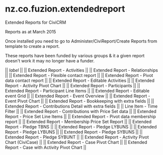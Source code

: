 # nz.co.fuzion.extendedreport
Extended Reports for CiviCRM

Reports as at March 2015

Once installed you need to go to Administer/CiviReport/Create Reports from template to create a report.

These reports have been funded by various groups & it a given report doesn't work it may no longer have a funder.

|| *label* ||
|| Extended Report - Activities ||
|| Extended Report - Relationships ||
|| Extended Report - Flexible contact report ||
|| Extended Report - Pivot data contact report ||
|| Extended Report - Editable Activities ||
|| Extended Report - Activity Pivot Chart ||
|| Extended Report - Participants ||
|| Extended Report - Participant Line Items ||
|| Extended Report - Editable event Grid ||
|| Extended Report - Event Overview ||
|| Extended Report - Event Pivot Chart ||
|| Extended Report - Bookkeeping with extra fields ||
|| Extended Report - Contributions Detail with extra fields ||
|| Line Item -  Time Filter ||
|| Extended Report - Contributions with Price Set data ||
|| Extended Report - Price Set Line Items ||
|| Extended Report - Pivot data membership report ||
|| Extended Report - Membership Price Set Report ||
|| Extended Report - Pledge TBNS ||
|| Extended Report - Pledge LYBUNS ||
|| Extended Report - Pledge LYBUNS ||
|| Extended Report - Pledge SYBUNS ||
|| Extended Report - Pledge SYBUNT ||
|| Extended Report - Activity Pivot Chart (CiviCase) ||
|| Extended Report - Case Pivot Chart ||
|| Extended Report - Case with Activity Pivot Chart ||

